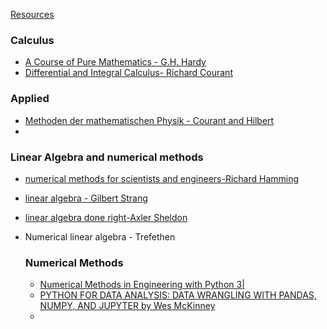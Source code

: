 [Resources](Resources.md)
### Calculus
- [A Course of Pure Mathematics - G.H. Hardy](https://en.m.wikipedia.org/wiki/A_Course_of_Pure_Mathematics)
- [Differential and Integral Calculus- Richard Courant](https://en.m.wikipedia.org/wiki/Richard_Courant)

### Applied
- [Methoden der mathematischen Physik - Courant and Hilbert](https://en.m.wikipedia.org/wiki/Methoden_der_mathematischen_Physik)
- 
### Linear Algebra and numerical methods

- [numerical methods for scientists and engineers-Richard Hamming](https://en.m.wikipedia.org/wiki/Richard_Hamming)
    
- [linear algebra - Gilbert Strang](https://scicomp.stackexchange.com/questions/1040/which-linear-algebra-texts-should-i-read-before-learning-numerical-linear-algebr)
    
- [linear algebra done right-Axler Sheldon](https://scicomp.stackexchange.com/questions/1040/which-linear-algebra-texts-should-i-read-before-learning-numerical-linear-algebr)
    
- Numerical linear algebra - Trefethen
    
    ### Numerical Methods
    
    - [Numerical Methods in Engineering with Python 3|](https://books.google.co.jp/books/about/Numerical_Methods_in_Engineering_with_Py.html?id=aJkXoxxoCoUC&redir_esc=y)
    - [PYTHON FOR DATA ANALYSIS: DATA WRANGLING WITH PANDAS, NUMPY, AND JUPYTER by Wes McKinney](https://pythonbooks.org/topical-books/numeric-and-big-data/)
    -
